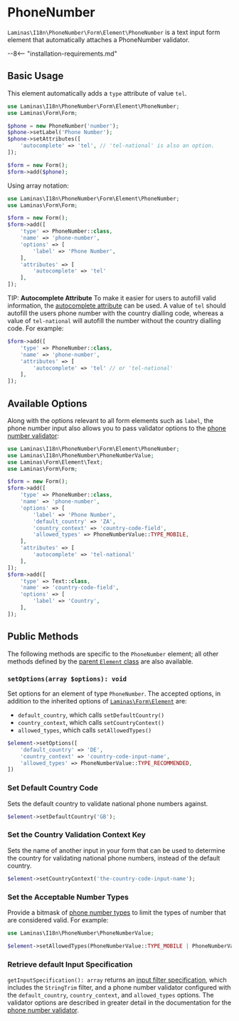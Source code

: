 # PhoneNumber

`Laminas\I18n\PhoneNumber\Form\Element\PhoneNumber` is a text input form element that automatically attaches a PhoneNumber validator.

--8<-- "installation-requirements.md"

## Basic Usage

This element automatically adds a `type` attribute of value `tel`.

```php
use Laminas\I18n\PhoneNumber\Form\Element\PhoneNumber;
use Laminas\Form\Form;

$phone = new PhoneNumber('number');
$phone->setLabel('Phone Number');
$phone->setAttributes([
    'autocomplete' => 'tel', // 'tel-national' is also an option.
]);

$form = new Form();
$form->add($phone);
```

Using array notation:

```php
use Laminas\I18n\PhoneNumber\Form\Element\PhoneNumber;
use Laminas\Form\Form;

$form = new Form();
$form->add([
    'type' => PhoneNumber::class,
    'name' => 'phone-number',
    'options' => [
        'label' => 'Phone Number',
    ],
    'attributes' => [
        'autocomplete' => 'tel'
    ],
]);
```

TIP: **Autocomplete Attribute**
To make it easier for users to autofill valid information, the [autocomplete attribute](https://developer.mozilla.org/en-US/docs/Web/HTML/Attributes/autocomplete) can be used. A value of `tel` should autofill the users phone number with the country dialling code, whereas a value of `tel-national` will autofill the number without the country dialling code. For example:

```php
$form->add([
    'type' => PhoneNumber::class,
    'name' => 'phone-number',
    'attributes' => [
        'autocomplete' => 'tel' // or 'tel-national'
    ],
]);
```

## Available Options

Along with the options relevant to all form elements such as `label`, the phone number input also allows you to pass validator options to the [phone number validator](../validators/phone-number.md):

```php
use Laminas\I18n\PhoneNumber\Form\Element\PhoneNumber;
use Laminas\I18n\PhoneNumber\PhoneNumberValue;
use Laminas\Form\Element\Text;
use Laminas\Form\Form;

$form = new Form();
$form->add([
    'type' => PhoneNumber::class,
    'name' => 'phone-number',
    'options' => [
        'label' => 'Phone Number',
        'default_country' => 'ZA',
        'country_context' => 'country-code-field',
        'allowed_types' => PhoneNumberValue::TYPE_MOBILE,
    ],
    'attributes' => [
        'autocomplete' => 'tel-national'
    ],
]);
$form->add([
    'type' => Text::class,
    'name' => 'country-code-field',
    'options' => [
        'label' => 'Country',
    ],
]);
```

## Public Methods

The following methods are specific to the `PhoneNumber` element; all other methods
defined by the [parent `Element` class](https://docs.laminas.dev/laminas-form/v3/element/element/#public-methods) are also
available.

### `setOptions(array $options): void`

Set options for an element of type `PhoneNumber`.
The accepted options, in addition to the inherited options of [`Laminas\Form\Element`](https://docs.laminas.dev/laminas-form/v3/element/element/) are:

- `default_country`, which calls `setDefaultCountry()`
- `country_context`, which calls `setCountryContext()`
- `allowed_types`, which calls `setAllowedTypes()`

```php
$element->setOptions([
    'default_country' => 'DE',
    'country_context' => 'country-code-input-name',
    'allowed_types' => PhoneNumberValue::TYPE_RECOMMENDED,
])
```

### Set Default Country Code

Sets the default country to validate national phone numbers against.

```php
$element->setDefaultCountry('GB');
```

### Set the Country Validation Context Key

Sets the name of another input in your form that can be used to determine the country for validating national phone numbers, instead of the default country.

```php
$element->setCountryContext('the-country-code-input-name');
```

### Set the Acceptable Number Types

Provide a bitmask of [phone number types](../validators/phone-number.md#limiting-acceptable-number-types) to limit the types of number that are considered valid. For example:

```php
use Laminas\I18n\PhoneNumber\PhoneNumberValue;

$element->setAllowedTypes(PhoneNumberValue::TYPE_MOBILE | PhoneNumberValue::TYPE_EMERGENCY);
```

### Retrieve default Input Specification

`getInputSpecification(): array` returns an [input filter specification](https://docs.laminas.dev/laminas-inputfilter/specs/), which includes the `StringTrim` filter, and a phone number validator configured with the `default_country`, `country_context`, and `allowed_types` options.
The validator options are described in greater detail in the documentation for the [phone number validator](../validators/phone-number.md).
